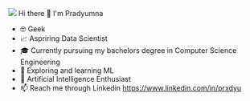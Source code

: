 ![](https://github.com/prxdyu/prxdyu/blob/main/apex_pradyu.gif)
            Hi there 👋 I'm Pradyumna 

- 🤓 Geek
- 📈 Aspriring Data Scientist
- 🎓 Currently pursuing my bachelors degree in Computer Science Engineering
- 🤖 Exploring and learning ML
- 🧠 Artificial Intelligence Enthusiast
- 📫 Reach me through Linkedin https://www.linkedin.com/in/prxdyu
